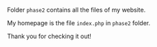 Folder ```phase2``` contains all the files of my website. 

My homepage is the file ```index.php``` in ```phase2``` folder.

Thank you for checking it out!
